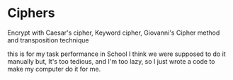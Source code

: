 # Ciphers

Encrypt with Caesar's cipher, Keyword cipher, Giovanni's Cipher method and transposition technique

this is for my task performance in School
I think we were supposed to do it manually but, It's too tedious, and I'm too lazy, so I just wrote a code to make my computer do it for me.
